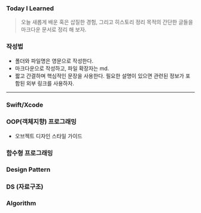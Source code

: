 ### Today I Learned
> 오늘 새롭게 배운 혹은 삽질한 경험, 그리고 히스토리 정리 목적의 간단한 글들을 마크다운 문서로 정리 해 보자. 

### 작성법 
+ 폴더와 파일명은 영문으로 작성한다. 
+ 마크다운으로 작성하고, 파일 확장자는 md.
+ 짧고 간결하며 핵심적인 문장을 사용한다. 필요한 설명이 있으면 관련된 정보가 포함된 외부 링크를 사용하자. 

---
### Swift/Xcode
### OOP(객체지향) 프로그래밍 
  + 오브젝트 디자인 스타일 가이드 
### 함수형 프로그래밍 
### Design Pattern
### DS (자료구조)
### Algorithm



